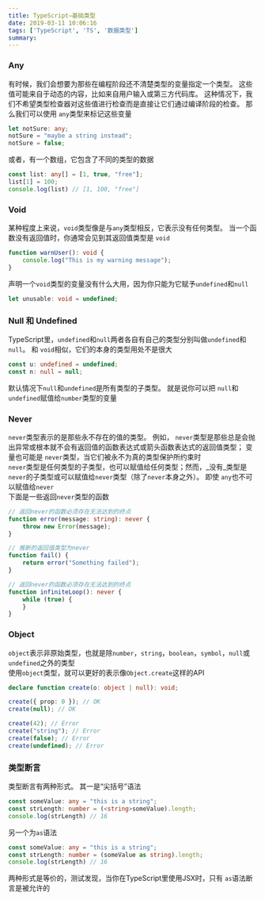 ```yaml
---
title: TypeScript—基础类型
date: 2019-03-11 10:06:16
tags: ['TypeScript', 'TS', '数据类型']
summary:
---
```

### Any
有时候，我们会想要为那些在编程阶段还不清楚类型的变量指定一个类型。 这些值可能来自于动态的内容，比如来自用户输入或第三方代码库。 这种情况下，我们不希望类型检查器对这些值进行检查而是直接让它们通过编译阶段的检查。 那么我们可以使用 `any`类型来标记这些变量
```typescript
let notSure: any;
notSure = "maybe a string instead";
notSure = false;
```
或者，有一个数组，它包含了不同的类型的数据
```typescript
const list: any[] = [1, true, "free"];
list[1] = 100;
console.log(list) // [1, 100, "free"]
```
<a name="Void"></a>
### Void
某种程度上来说，`void`类型像是与`any`类型相反，它表示没有任何类型。 当一个函数没有返回值时，你通常会见到其返回值类型是 `void`
```typescript
function warnUser(): void {
    console.log("This is my warning message");
}
```
声明一个`void`类型的变量没有什么大用，因为你只能为它赋予`undefined`和`null`
```typescript
let unusable: void = undefined;
```
<a name="7ef2308a"></a>
### Null 和 Undefined
TypeScript里，`undefined`和`null`两者各自有自己的类型分别叫做`undefined`和`null`。 和 `void`相似，它们的本身的类型用处不是很大
```typescript
const u: undefined = undefined;
const n: null = null;
```
默认情况下`null`和`undefined`是所有类型的子类型。 就是说你可以把 `null`和`undefined`赋值给`number`类型的变量
<a name="Never"></a>
### Never
`never`类型表示的是那些永不存在的值的类型。 例如， `never`类型是那些总是会抛出异常或根本就不会有返回值的函数表达式或箭头函数表达式的返回值类型； 变量也可能是 `never`类型，当它们被永不为真的类型保护所约束时<br />`never`类型是任何类型的子类型，也可以赋值给任何类型；然而，_没有_类型是`never`的子类型或可以赋值给`never`类型（除了`never`本身之外）。 即使 `any`也不可以赋值给`never`<br />下面是一些返回`never`类型的函数
```typescript
// 返回never的函数必须存在无法达到的终点
function error(message: string): never {
    throw new Error(message);
}

// 推断的返回值类型为never
function fail() {
    return error("Something failed");
}

// 返回never的函数必须存在无法达到的终点
function infiniteLoop(): never {
    while (true) {
    }
}
```
<a name="Object"></a>
### Object
`object`表示非原始类型，也就是除`number`，`string`，`boolean`，`symbol`，`null`或`undefined`之外的类型<br />使用`object`类型，就可以更好的表示像`Object.create`这样的API
```typescript
declare function create(o: object | null): void;

create({ prop: 0 }); // OK
create(null); // OK

create(42); // Error
create("string"); // Error
create(false); // Error
create(undefined); // Error
```
<a name="89a8faee"></a>
### 类型断言
类型断言有两种形式。 其一是“尖括号”语法
```typescript
const someValue: any = "this is a string";
const strLength: number = (<string>someValue).length;
console.log(strLength) // 16
```
另一个为`as`语法
```typescript
const someValue: any = "this is a string";
const strLength: number = (someValue as string).length;
console.log(strLength) // 16
```
两种形式是等价的，测试发现，当你在TypeScript里使用JSX时，只有 `as`语法断言是被允许的